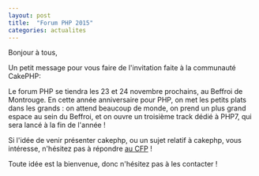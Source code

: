 ```yaml
---
layout: post
title:  "Forum PHP 2015"
categories: actualites
---
```


Bonjour à tous,

Un petit message pour vous faire de l'invitation faite à la communauté CakePHP:

Le forum PHP se tiendra les 23 et 24 novembre prochains, au Beffroi de
Montrouge. En cette année anniversaire pour PHP, on met les petits plats dans
les grands : on attend beaucoup de monde, on prend un plus grand espace au sein
du Beffroi, et on ouvre un troisième track dédié à PHP7, qui sera lancé à la
fin de l'année !

Si l'idée de venir présenter cakephp, ou un sujet relatif à cakephp, vous
intéresse, n'hésitez pas à répondre [au CFP](http://www.afup.org/pages/forumphp2015/appel-a-conferenciers.php) !

Toute idée est la bienvenue, donc n'hésitez pas à les contacter !
